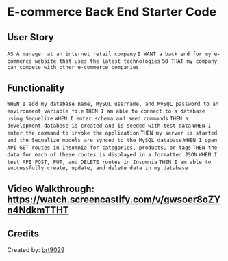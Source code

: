 # E-commerce Back End Starter Code

## User Story
``` AS A manager at an internet retail company ```
``` I WANT a back end for my e-commerce website that uses the latest technologies ```
``` SO THAT my company can compete with other e-commerce companies ```

## Functionality
``` WHEN I add my database name, MySQL username, and MySQL password to an environment variable file ```
``` THEN I am able to connect to a database using Sequelize ```
``` WHEN I enter schema and seed commands ```
``` THEN a development database is created and is seeded with test data ```
``` WHEN I enter the command to invoke the application ```
``` THEN my server is started and the Sequelize models are synced to the MySQL database ```
``` WHEN I open API GET routes in Insomnia for categories, products, or tags ```
``` THEN the data for each of these routes is displayed in a formatted JSON ```
``` WHEN I test API POST, PUT, and DELETE routes in Insomnia ```
``` THEN I am able to successfully create, update, and delete data in my database ```

## Video Walkthrough: https://watch.screencastify.com/v/gwsoer8oZYn4NdkmTTHT

## Credits
Created by: [brt9029](www.github.com/brt9029 "GitHub Profile Link")
